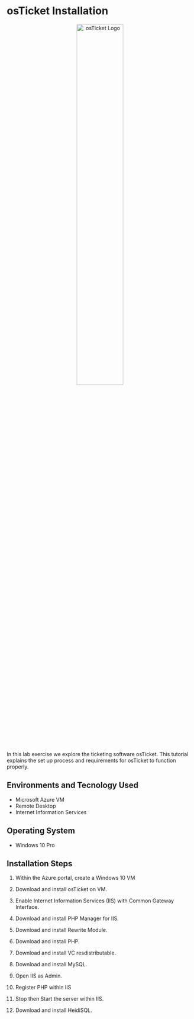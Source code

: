 <h1> osTicket Installation </h1>

<p align="center">
<img src="https://yunohost.org/user/images/osticket_logo.svg" height="50%" width="50%" alt="osTicket Logo"/>
</p>

In this lab exercise we explore the ticketing software osTicket. This tutorial explains the set up process and requirements for osTicket to function properly.
<h2> Environments and Tecnology Used </h2>

- Microsoft Azure VM
- Remote Desktop
- Internet Information Services

<h2> Operating System </h2>

- Windows 10 Pro

<h2> Installation Steps </h2>

1. Within the Azure portal, create a Windows 10 VM

2. Download and install osTicket on VM. 
 
3. Enable Internet Information Services (IIS) with Common Gateway Interface. 

4. Download and install PHP Manager for IIS. 

5. Download and install Rewrite Module. 

6. Download and install PHP. 

7. Download and install VC resdistributable. 

8. Download and install MySQL. 

9. Open IIS as Admin. 

10. Register PHP within IIS  

11. Stop then Start the server within IIS. 

12. Download and install HeidiSQL. 


